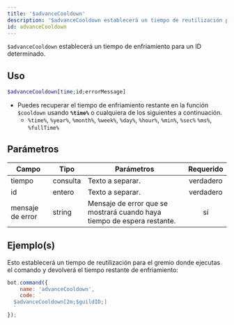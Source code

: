 ```yaml
---
title: '$advanceCooldown'
description: '$advanceCooldown establecerá un tiempo de reutilización para un ID dado.'
id: advanceCooldown
---
```


`$advanceCooldown` establecerá un tiempo de enfriamiento para un ID determinado.

## Uso

```php
$advanceCooldown[time;id;errorMessage]
```

* Puedes recuperar el tiempo de enfriamiento restante en la función `$cooldown` usando **`%time%`** o cualquiera de los siguientes a continuación.
    * `%time%`, `%year%`, `%month%`, `%week%`, `%day%`, `%hour%`, `%min%`, `%sec%` `%ms%`, `%fullTime%`

## Parámetros

| Campo            | Tipo     | Parámetros                                                              | Requerido |
| ---------------- | -------- | ----------------------------------------------------------------------- |:---------:|
| tiempo           | consulta | Texto a separar.                                                        | verdadero |
| id               | entero   | Texto a separar.                                                        | verdadero |
| mensaje de error | string   | Mensaje de error que se mostrará cuando haya tiempo de espera restante. |    sí     |

## Ejemplo(s)

Esto establecerá un tiempo de reutilización para el gremio donde ejecutas el comando y devolverá el tiempo restante de enfriamiento:

```javascript
bot.command({
    name: 'advanceCooldown',
    code: `
  $advanceCooldown[2m;$guildID;]
  `
});
```